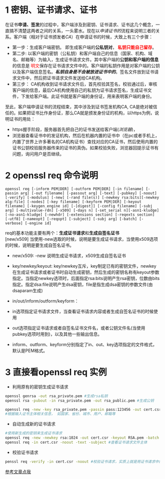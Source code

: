 # 1 密钥、证书请求、证书
在证书**申请、签发**的过程中，客户端涉及到密钥、证书请求、证书这几个概念，一直搞不清楚这两者之间的关系，一头雾水。现在以*申请证书的*流程来说明三者的关系。客户端（相对于证书颁发者*CA*）在申请证书的时候，大致上有三个步骤：

- 第一步：生成客户端密钥。 即生成客户端的**公私钥对**，**<font color=#ff0000> 私钥只能自己留存</font>**。
- 第二步: 以客户端的密钥（公私钥）和客户端自己的信息（国家、机构、域名、邮箱等）为输入，生成证书请求文件。其中客户端的**公钥和客户端的信息**的信息是<font color=#ff0000> 明文</font>保存在证书请求文件中的。客户端的私钥作用是对客户端的公钥以及客户端信息签名。_**私钥自身是不会被放进证书中的**_。签名文件放到证书请求文件中，然后把证书请求文件发送给CA机构。
- 第三步： CA机构收到证书请求文件后，首先校验其签名，校验通过后，审核客户端的信息，最后CA机构使用自己的私钥为证书请求签名，生成证书文件，下发给客户端。此证书就是客户端的身份证，用来表明客户端的身份。

至此，客户端申请证书的流程结束，其中涉及到证书签发机构CA, CA是绝对被信任的。如果把证书比作身份证，那么CA就是颁发身份证的机构，以https为例，说明证书的用处：
- https握手阶段，服务器首先把自己的证书发送给客户端(*浏览器*)，
- 浏览器查看证书中的发证机构，然后在机器内置的证书中（在pc或者手机上，内置了世界上许多著名的CA机构证书）查找对应的CA证书，然后使用内置的证书公钥校验服务器传来的证书的真伪。如果校验失败，浏览器回提示证书有问题，询问用户是否继续。

# 2 openssl req 命令说明
```shell
openssl req [-inform PEM|DER] [-outform PEM|DER] [-in filename] [-passin arg] [-out filename] [-passout arg] [-text] [-pubkey] [-noout] [-verify] [-modulus] [-new] [-rand file(s)] [-newkey rsa:bits][-newkey alg:file] [-nodes] [-key filename] [-keyform PEM|DER] [-keyout filename] [-keygen_engine id] [-[digest]] [-config filename] [-subj arg] [-multivalue-rdn] [-x509] [-days n] [-set_serial n][-asn1-kludge] [-no-asn1-kludge] [-newhdr] [-extensions section] [-reqexts section] [-utf8] [-nameopt] [-reqopt] [-subject] [-subj arg] [-batch] [-verbose] [-engine id]
```
req的基本功能主要有两个：**生成证书请求**和**生成自签名证书** </br>
[new/x509]
当使用-new选取的时候，说明是要生成证书请求，当使用x509选项的时候，说明是要生成自签名证书。

- new/x509: -new 说明生成证书请求，x509生成自签名证书
- key/newkey/keyout: key/newkey互斥，key制定已有的密钥文件，newkey在生成证书请求或者证书时自动生成密钥，然后生成的密钥名称有keyout参数指定。当指定newkey选项时，后面指定rsa:bits说明产生rsa密钥，位数由bits指定。指定dsa:file说明产生dsa密钥，file是指生成dsa密钥的参数文件(由dsaparam生成)

- in/out/inform/outform/keyform： 
 - in选项指定证书请求文件，当查看证书请求内容或者生成自签名证书的时候使用 </br>
 - out选项指定证书请求或者自签名证书文件名，或者公钥文件名(当使用pubkey选项时用到)，以及其他一些输出信息。</br>
 - inform、outform、keyform分别指定了in、out、key选项指定的文件格式，默认是PEM格式。</br>

# 3 直接看openssl req 实例
- 利用原有的密钥生成证书请求
``` bash
openssl genrsa -out rsa_private.pem #生成rsa私钥
openssl rsa -pubout -in rsa_private.pem -out rsa_public.pem #生成公钥

openssl req -new -key rsa_private.pem -passin pass:123456 -out cert.csr #生成证书请求
#根据输入证书主体相关信息， 如国家、省份、城市、用户、邮箱等
```

- 自动生成新的证书请求
```bash
#使用新生成的密钥来生成证书请求
openssl req -new -newkey rsa:1024 -out cert.csr -keyout RSA.pem -batch -nodes #生成证书请求 生成新的密钥
openssl req -in cert.csr -noout -text -subject #查看证书请求文件主体
```
- 校验证书请求
```bash
penssl req -verify -in cert.csr -noout #校验证书请求，实质上就是用证书请求中的公钥验证其中的签名文件
```



[参考文章点我](https://www.cnblogs.com/gordon0918/p/5409286.html)
